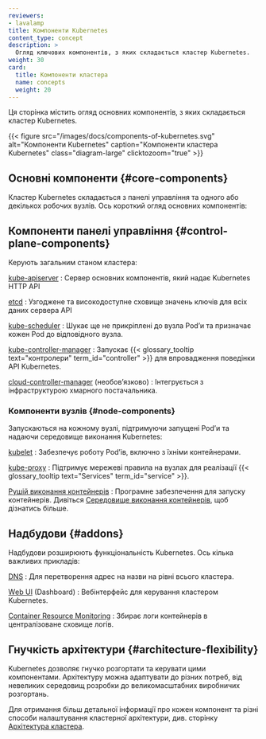 ```yaml
---
reviewers:
- lavalamp
title: Компоненти Kubernetes
content_type: concept
description: >
  Огляд ключових компонентів, з яких складається кластер Kubernetes.
weight: 30
card:
  title: Компоненти кластера
  name: concepts
  weight: 20
---
```


<!-- overview -->

Ця сторінка містить огляд основних компонентів, з яких складається кластер Kubernetes.

{{< figure src="/images/docs/components-of-kubernetes.svg" alt="Компоненти Kubernetes" caption="Компоненти кластера Kubernetes" class="diagram-large" clicktozoom="true" >}}

<!-- body -->

## Основні компоненти {#core-components}

Кластер Kubernetes складається з панелі управління та одного або декількох робочих вузлів. Ось короткий огляд основних компонентів:

## Компоненти панелі управління {#control-plane-components}

Керують загальним станом кластера:

[kube-apiserver](/docs/concepts/architecture/#kube-apiserver)
: Сервер основних компонентів, який надає Kubernetes HTTP API

[etcd](/docs/concepts/architecture/#etcd)
: Узгоджене та високодоступне сховище значень ключів для всіх даних сервера API

[kube-scheduler](/docs/concepts/architecture/#kube-scheduler)
: Шукає ще не прикріплені до вузла Podʼи та призначає кожен Pod до відповідного вузла.

[kube-controller-manager](/docs/concepts/architecture/#kube-controller-manager)
: Запускає {{< glossary_tooltip text="контролери" term_id="controller" >}} для впровадження поведінки API Kubernetes.

[cloud-controller-manager](/docs/concepts/architecture/#cloud-controller-manager) (необовʼязково)
: Інтегрується з інфраструктурою хмарного постачальника.

### Компоненти вузлів {#node-components}

Запускаються на кожному вузлі, підтримуючи запущені Podʼи та надаючи середовище виконання Kubernetes:

[kubelet](/docs/concepts/architecture/#kubelet)
: Забезпечує роботу Podʼів, включно з їхніми контейнерами.

[kube-proxy](/docs/concepts/architecture/#kube-proxy)
: Підтримує мережеві правила на вузлах для реалізації {{< glossary_tooltip text="Services" term_id="service" >}}.

[Рушій виконання контейнерів](/docs/concepts/architecture/#container-runtime)
: Програмне забезпечення для запуску контейнерів. Дивіться [Середовище виконання контейнерів](/docs/setup/production-environment/container-runtimes), щоб дізнатись більше.

## Надбудови {#addons}

Надбудови розширюють функціональність Kubernetes. Ось кілька важливих прикладів:

[DNS](/docs/concepts/architecture/#dns)
: Для перетворення адрес на назви на рівні всього кластера.

[Wеb UI](/docs/concepts/architecture/#web-ui-dashboard) (Dashboard)
: Вебінтерфейс для керування кластером Kubernetes.

[Container Resource Monitoring](/docs/concepts/architecture/#container-resource-monitoring)
: Збирає логи контейнерів в централізоване сховище логів.

## Гнучкість архітектури {#architecture-flexibility}

Kubernetes дозволяє гнучко розгортати та керувати цими компонентами. Архітектуру можна адаптувати до різних потреб, від невеликих середовищ розробки до великомасштабних виробничих розгортань.

Для отримання більш детальної інформації про кожен компонент та різні способи налаштування кластерної архітектури, див. сторінку [Архітектура кластера](/docs/concepts/architecture/).
